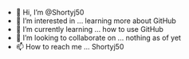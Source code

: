 - 👋 Hi, I’m @Shortyj50
- 👀 I’m interested in ... learning more about GitHub 
- 🌱 I’m currently learning ... how to use GitHub 
- 💞️ I’m looking to collaborate on ... nothing as of yet
- 📫 How to reach me ... Shortyj50

<!---
Shortyj50/Shortyj50 is a ✨ special ✨ repository because its `README.md` (this file) appears on your GitHub profile.
You can click the Preview link to take a look at your changes.
--->
